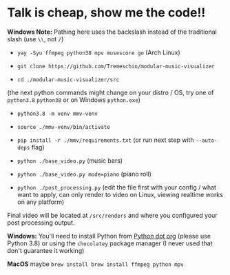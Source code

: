 # Talk is cheap, show me the code!!

**Windows Note:** Pathing here uses the backslash instead of the traditional slash (use `\\`, not `/`)

- `yay -Syu ffmpeg python38 mpv musescore go` (Arch Linux)

- `git clone https://github.com/Tremeschin/modular-music-visualizer`

- `cd ./modular-music-visualizer/src`

(the next python commands might change on your distro / OS, try one of `python3.8` `python38` or on Windows `python.exe`)

- `python3.8 -m venv mmv-venv`

- `source ./mmv-venv/bin/activate`

- `pip install -r ./mmv/requirements.txt` (or run next step with `--auto-deps` flag)

- `python ./base_video.py` (music bars)

- `python ./base_video.py mode=piano` (piano roll)
  
- `python ./post_processing.py` (edit the file first with your config / what want to apply, can only render to video on Linux, viewing realtime works on any platform)

Final video will be located at `/src/renders` and where you configured your post processing output.
  
**Windows:** You'll need to install Python from [Python dot org](https://www.python.org/downloads/windows/) (please use Python 3.8) or using the `chocolatey` package manager (I never used that don't guarantee it working)

**MacOS** maybe `brew install brew install ffmpeg python mpv`
